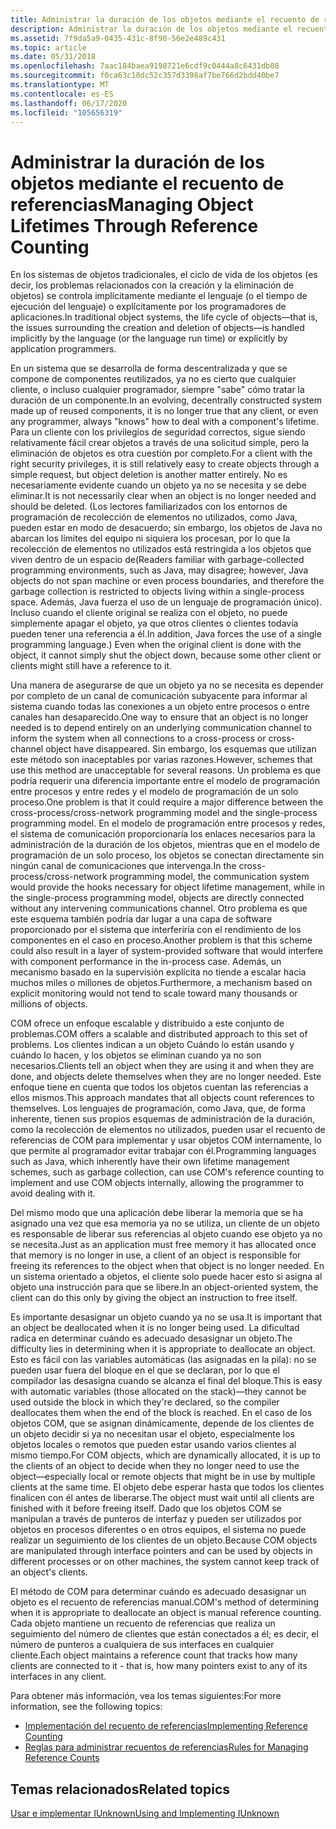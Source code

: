 ```yaml
---
title: Administrar la duración de los objetos mediante el recuento de referencias
description: Administrar la duración de los objetos mediante el recuento de referencias
ms.assetid: 7f9da5a9-0435-431c-8f90-56e2e489c431
ms.topic: article
ms.date: 05/31/2018
ms.openlocfilehash: 7aac184baea9198721e6cdf9c0444a8c6431db08
ms.sourcegitcommit: f0ca63c18dc52c357d3398af7be766d2bdd40be7
ms.translationtype: MT
ms.contentlocale: es-ES
ms.lasthandoff: 06/17/2020
ms.locfileid: "105656319"
---
```

# <a name="managing-object-lifetimes-through-reference-counting"></a><span data-ttu-id="441f2-103">Administrar la duración de los objetos mediante el recuento de referencias</span><span class="sxs-lookup"><span data-stu-id="441f2-103">Managing Object Lifetimes Through Reference Counting</span></span>

<span data-ttu-id="441f2-104">En los sistemas de objetos tradicionales, el ciclo de vida de los objetos (es decir, los problemas relacionados con la creación y la eliminación de objetos) se controla implícitamente mediante el lenguaje (o el tiempo de ejecución del lenguaje) o explícitamente por los programadores de aplicaciones.</span><span class="sxs-lookup"><span data-stu-id="441f2-104">In traditional object systems, the life cycle of objects—that is, the issues surrounding the creation and deletion of objects—is handled implicitly by the language (or the language run time) or explicitly by application programmers.</span></span>

<span data-ttu-id="441f2-105">En un sistema que se desarrolla de forma descentralizada y que se compone de componentes reutilizados, ya no es cierto que cualquier cliente, o incluso cualquier programador, siempre "sabe" cómo tratar la duración de un componente.</span><span class="sxs-lookup"><span data-stu-id="441f2-105">In an evolving, decentrally constructed system made up of reused components, it is no longer true that any client, or even any programmer, always "knows" how to deal with a component's lifetime.</span></span> <span data-ttu-id="441f2-106">Para un cliente con los privilegios de seguridad correctos, sigue siendo relativamente fácil crear objetos a través de una solicitud simple, pero la eliminación de objetos es otra cuestión por completo.</span><span class="sxs-lookup"><span data-stu-id="441f2-106">For a client with the right security privileges, it is still relatively easy to create objects through a simple request, but object deletion is another matter entirely.</span></span> <span data-ttu-id="441f2-107">No es necesariamente evidente cuando un objeto ya no se necesita y se debe eliminar.</span><span class="sxs-lookup"><span data-stu-id="441f2-107">It is not necessarily clear when an object is no longer needed and should be deleted.</span></span> <span data-ttu-id="441f2-108">(Los lectores familiarizados con los entornos de programación de recolección de elementos no utilizados, como Java, pueden estar en modo de desacuerdo; sin embargo, los objetos de Java no abarcan los límites del equipo ni siquiera los procesan, por lo que la recolección de elementos no utilizados está restringida a los objetos que viven dentro de un espacio de</span><span class="sxs-lookup"><span data-stu-id="441f2-108">(Readers familiar with garbage-collected programming environments, such as Java, may disagree; however, Java objects do not span machine or even process boundaries, and therefore the garbage collection is restricted to objects living within a single-process space.</span></span> <span data-ttu-id="441f2-109">Además, Java fuerza el uso de un lenguaje de programación único). Incluso cuando el cliente original se realiza con el objeto, no puede simplemente apagar el objeto, ya que otros clientes o clientes todavía pueden tener una referencia a él.</span><span class="sxs-lookup"><span data-stu-id="441f2-109">In addition, Java forces the use of a single programming language.) Even when the original client is done with the object, it cannot simply shut the object down, because some other client or clients might still have a reference to it.</span></span>

<span data-ttu-id="441f2-110">Una manera de asegurarse de que un objeto ya no se necesita es depender por completo de un canal de comunicación subyacente para informar al sistema cuando todas las conexiones a un objeto entre procesos o entre canales han desaparecido.</span><span class="sxs-lookup"><span data-stu-id="441f2-110">One way to ensure that an object is no longer needed is to depend entirely on an underlying communication channel to inform the system when all connections to a cross-process or cross-channel object have disappeared.</span></span> <span data-ttu-id="441f2-111">Sin embargo, los esquemas que utilizan este método son inaceptables por varias razones.</span><span class="sxs-lookup"><span data-stu-id="441f2-111">However, schemes that use this method are unacceptable for several reasons.</span></span> <span data-ttu-id="441f2-112">Un problema es que podría requerir una diferencia importante entre el modelo de programación entre procesos y entre redes y el modelo de programación de un solo proceso.</span><span class="sxs-lookup"><span data-stu-id="441f2-112">One problem is that it could require a major difference between the cross-process/cross-network programming model and the single-process programming model.</span></span> <span data-ttu-id="441f2-113">En el modelo de programación entre procesos y redes, el sistema de comunicación proporcionaría los enlaces necesarios para la administración de la duración de los objetos, mientras que en el modelo de programación de un solo proceso, los objetos se conectan directamente sin ningún canal de comunicaciones que intervenga.</span><span class="sxs-lookup"><span data-stu-id="441f2-113">In the cross-process/cross-network programming model, the communication system would provide the hooks necessary for object lifetime management, while in the single-process programming model, objects are directly connected without any intervening communications channel.</span></span> <span data-ttu-id="441f2-114">Otro problema es que este esquema también podría dar lugar a una capa de software proporcionado por el sistema que interferiría con el rendimiento de los componentes en el caso en proceso.</span><span class="sxs-lookup"><span data-stu-id="441f2-114">Another problem is that this scheme could also result in a layer of system-provided software that would interfere with component performance in the in-process case.</span></span> <span data-ttu-id="441f2-115">Además, un mecanismo basado en la supervisión explícita no tiende a escalar hacia muchos miles o millones de objetos.</span><span class="sxs-lookup"><span data-stu-id="441f2-115">Furthermore, a mechanism based on explicit monitoring would not tend to scale toward many thousands or millions of objects.</span></span>

<span data-ttu-id="441f2-116">COM ofrece un enfoque escalable y distribuido a este conjunto de problemas.</span><span class="sxs-lookup"><span data-stu-id="441f2-116">COM offers a scalable and distributed approach to this set of problems.</span></span> <span data-ttu-id="441f2-117">Los clientes indican a un objeto Cuándo lo están usando y cuándo lo hacen, y los objetos se eliminan cuando ya no son necesarios.</span><span class="sxs-lookup"><span data-stu-id="441f2-117">Clients tell an object when they are using it and when they are done, and objects delete themselves when they are no longer needed.</span></span> <span data-ttu-id="441f2-118">Este enfoque tiene en cuenta que todos los objetos cuentan las referencias a ellos mismos.</span><span class="sxs-lookup"><span data-stu-id="441f2-118">This approach mandates that all objects count references to themselves.</span></span> <span data-ttu-id="441f2-119">Los lenguajes de programación, como Java, que, de forma inherente, tienen sus propios esquemas de administración de la duración, como la recolección de elementos no utilizados, pueden usar el recuento de referencias de COM para implementar y usar objetos COM internamente, lo que permite al programador evitar trabajar con él.</span><span class="sxs-lookup"><span data-stu-id="441f2-119">Programming languages such as Java, which inherently have their own lifetime management schemes, such as garbage collection, can use COM's reference counting to implement and use COM objects internally, allowing the programmer to avoid dealing with it.</span></span>

<span data-ttu-id="441f2-120">Del mismo modo que una aplicación debe liberar la memoria que se ha asignado una vez que esa memoria ya no se utiliza, un cliente de un objeto es responsable de liberar sus referencias al objeto cuando ese objeto ya no se necesita.</span><span class="sxs-lookup"><span data-stu-id="441f2-120">Just as an application must free memory it has allocated once that memory is no longer in use, a client of an object is responsible for freeing its references to the object when that object is no longer needed.</span></span> <span data-ttu-id="441f2-121">En un sistema orientado a objetos, el cliente solo puede hacer esto si asigna al objeto una instrucción para que se libere.</span><span class="sxs-lookup"><span data-stu-id="441f2-121">In an object-oriented system, the client can do this only by giving the object an instruction to free itself.</span></span>

<span data-ttu-id="441f2-122">Es importante desasignar un objeto cuando ya no se usa.</span><span class="sxs-lookup"><span data-stu-id="441f2-122">It is important that an object be deallocated when it is no longer being used.</span></span> <span data-ttu-id="441f2-123">La dificultad radica en determinar cuándo es adecuado desasignar un objeto.</span><span class="sxs-lookup"><span data-stu-id="441f2-123">The difficulty lies in determining when it is appropriate to deallocate an object.</span></span> <span data-ttu-id="441f2-124">Esto es fácil con las variables automáticas (las asignadas en la pila): no se pueden usar fuera del bloque en el que se declaran, por lo que el compilador las desasigna cuando se alcanza el final del bloque.</span><span class="sxs-lookup"><span data-stu-id="441f2-124">This is easy with automatic variables (those allocated on the stack)—they cannot be used outside the block in which they're declared, so the compiler deallocates them when the end of the block is reached.</span></span> <span data-ttu-id="441f2-125">En el caso de los objetos COM, que se asignan dinámicamente, depende de los clientes de un objeto decidir si ya no necesitan usar el objeto, especialmente los objetos locales o remotos que pueden estar usando varios clientes al mismo tiempo.</span><span class="sxs-lookup"><span data-stu-id="441f2-125">For COM objects, which are dynamically allocated, it is up to the clients of an object to decide when they no longer need to use the object—especially local or remote objects that might be in use by multiple clients at the same time.</span></span> <span data-ttu-id="441f2-126">El objeto debe esperar hasta que todos los clientes finalicen con él antes de liberarse.</span><span class="sxs-lookup"><span data-stu-id="441f2-126">The object must wait until all clients are finished with it before freeing itself.</span></span> <span data-ttu-id="441f2-127">Dado que los objetos COM se manipulan a través de punteros de interfaz y pueden ser utilizados por objetos en procesos diferentes o en otros equipos, el sistema no puede realizar un seguimiento de los clientes de un objeto.</span><span class="sxs-lookup"><span data-stu-id="441f2-127">Because COM objects are manipulated through interface pointers and can be used by objects in different processes or on other machines, the system cannot keep track of an object's clients.</span></span>

<span data-ttu-id="441f2-128">El método de COM para determinar cuándo es adecuado desasignar un objeto es el recuento de referencias manual.</span><span class="sxs-lookup"><span data-stu-id="441f2-128">COM's method of determining when it is appropriate to deallocate an object is manual reference counting.</span></span> <span data-ttu-id="441f2-129">Cada objeto mantiene un recuento de referencias que realiza un seguimiento del número de clientes que están conectados a él; es decir, el número de punteros a cualquiera de sus interfaces en cualquier cliente.</span><span class="sxs-lookup"><span data-stu-id="441f2-129">Each object maintains a reference count that tracks how many clients are connected to it - that is, how many pointers exist to any of its interfaces in any client.</span></span>

<span data-ttu-id="441f2-130">Para obtener más información, vea los temas siguientes:</span><span class="sxs-lookup"><span data-stu-id="441f2-130">For more information, see the following topics:</span></span>

-   [<span data-ttu-id="441f2-131">Implementación del recuento de referencias</span><span class="sxs-lookup"><span data-stu-id="441f2-131">Implementing Reference Counting</span></span>](implementing-reference-counting.md)
-   [<span data-ttu-id="441f2-132">Reglas para administrar recuentos de referencias</span><span class="sxs-lookup"><span data-stu-id="441f2-132">Rules for Managing Reference Counts</span></span>](rules-for-managing-reference-counts.md)

## <a name="related-topics"></a><span data-ttu-id="441f2-133">Temas relacionados</span><span class="sxs-lookup"><span data-stu-id="441f2-133">Related topics</span></span>

<dl> <dt>

[<span data-ttu-id="441f2-134">Usar e implementar IUnknown</span><span class="sxs-lookup"><span data-stu-id="441f2-134">Using and Implementing IUnknown</span></span>](using-and-implementing-iunknown.md)
</dt> </dl>

 

 




